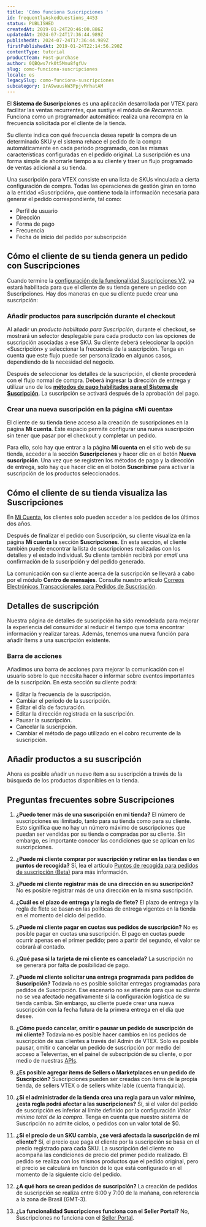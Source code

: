 ```yaml
---
title: 'Cómo funciona Suscripciones '
id: frequentlyAskedQuestions_4453
status: PUBLISHED
createdAt: 2019-01-24T20:46:00.886Z
updatedAt: 2024-07-24T17:36:44.989Z
publishedAt: 2024-07-24T17:36:44.989Z
firstPublishedAt: 2019-01-24T22:14:56.290Z
contentType: tutorial
productTeam: Post-purchase
author: 0QBQws7rk0t5Mnu8fgfUv
slug: como-funciona-suscripciones
locale: es
legacySlug: como-funciona-suscripciones
subcategory: 1rA9wuuskW3PpjvMrhatAM
---
```


El **Sistema de Suscripciones** es una aplicación desarrollada por VTEX para facilitar las ventas recurrentes, que sustiye el módulo de *Recurrencia*. Funciona como un programador automático: realiza una recompra en la frecuencia solicitada por el cliente de la tienda. 

Su cliente indica con qué frecuencia desea repetir la compra de un determinado SKU y el sistema rehace el pedido de la compra automáticamente en cada periodo programado, con las mismas características configuradas en el pedido original. La suscripción es una forma simple de ahorrarle tiempo a su cliente y traer un flujo programado de ventas adicional a su tienda. 

Una suscripción para VTEX consiste en una lista de SKUs vinculada a cierta configuración de compra. Todas las operaciones de gestión giran en torno a la entidad «Suscripción», que contiene toda la información necesaria para generar el pedido correspondiente, tal como:

- Perfil de usuario
- Dirección
- Forma de pago
- Frecuencia
- Fecha de inicio del pedido por subscripción

## Cómo el cliente de su tienda genera un pedido con Suscripciones 

Cuando termine la [configuración de la funcionalidad Suscripciones V2](https://help.vtex.com/es/tutorial/como-configurar-suscripciones-v2--1FA9dfE7vJqxBna9Nft5Sj), ya estará habilitada para que el cliente de su tienda genere un pedido con Suscripciones. Hay dos maneras en que su cliente puede crear una suscripción: 

### Añadir productos para suscripción durante el checkout

Al añadir un *producto habilitado para Suscripción*, durante el checkout, se mostrará un selector desplegable para cada producto con las opciones de suscripción asociadas a ese SKU. Su cliente deberá seleccionar la opción «Suscripción» y seleccionar la frecuencia de la suscripción. Tenga en cuenta que este flujo puede ser personalizado en algunos casos, dependiendo de la necesidad del negocio. 

Después de seleccionar los detalles de la suscripción, el cliente procederá con el flujo normal de compra. Deberá ingresar la dirección de entrega y utilizar uno de los [**métodos de pago habilitados para el Sistema de Suscripción**](https://help.vtex.com/es/tutorial/como-configurar-suscripciones-v2--1FA9dfE7vJqxBna9Nft5Sj). La suscripción se activará después de la aprobación del pago.

### Crear una nueva suscripción en la página «Mi cuenta»

El cliente de su tienda tiene acceso a la creación de suscripciones en la página **Mi cuenta**. Este espacio permite configurar una nueva suscripción sin tener que pasar por el checkout y completar un pedido.

Para ello, solo hay que entrar a la página **Mi cuenta** en el sitio web de su tienda, acceder a la sección **Suscripciones** y hacer clic en el botón **Nueva suscripción**. Una vez que se registren los métodos de pago y la dirección de entrega, solo hay que hacer clic en el botón **Suscribirse** para activar la suscripción de los productos seleccionados.

## Cómo el cliente de su tienda visualiza las Suscripciones

<div class = "alert alert-info">
En <a href="https://help.vtex.com/es/tutorial/how-my-account-works--2BQ3GiqhqGJTXsWVuio3Xh">Mi Cuenta</a>, los clientes solo pueden acceder a los pedidos de los últimos dos años.
</div>

Después de finalizar el pedido con Suscripción, su cliente visualiza en la página **Mi cuenta** la sección **Suscripciones**. En esta sección, el cliente también puede encontrar la lista de suscripciones realizadas con los detalles y el estado individual. Su cliente también recibirá por *email* una confirmación de la suscripción y del pedido generado.

La comunicación con su cliente acerca de la suscripción se llevará a cabo por el módulo **Centro de mensajes**. Consulte nuestro artículo [Correos Electrónicos Transaccionales para Pedidos de Suscripción](https://help.vtex.com/es/tutorial/e-mails-transacionais-para-pedidos-de-assinatura--2NYHqHMRqZ43Cn6s84ZCB5). 

## Detalles de suscripción

Nuestra página de detalles de suscripción ha sido remodelada para mejorar la experiencia del consumidor al reducir el tiempo que toma encontrar información y realizar tareas. Además, tenemos una nueva función para añadir ítems a una suscripción existente.

### Barra de acciones

Añadimos una barra de acciones para mejorar la comunicación con el usuario sobre lo que necesita hacer o informar sobre eventos importantes de la suscripción. En esta sección su cliente podrá:

- Editar la frecuencia de la suscripción.
- Cambiar el periodo de la suscripción.
- Editar el día de facturación.
- Editar la dirección registrada en la suscripción.
- Pausar la suscripción.
- Cancelar la suscripción.
- Cambiar el método de pago utilizado en el cobro recurrente de la suscripción.

## Añadir productos a su suscripción

Ahora es posible añadir un nuevo ítem a su suscripción a través de la búsqueda de los productos disponibles en la tienda.

## Preguntas frecuentes sobre Suscripciones 

1. **¿Puedo tener más de una suscripción en mi tienda?**
El número de suscripciones es ilimitado, tanto para su tienda como para su cliente. Esto significa que no hay un número máximo de suscripciones que puedan ser vendidas por su tienda o compradas por su cliente. Sin embargo, es importante conocer las condiciones que se aplican en las suscripciones.

2. **¿Puede mi cliente comprar por suscripción y retirar en las tiendas o en puntos de recogida?**
Sí, lea el artículo [Puntos de recogida para pedidos de suscripción (Beta)](https://help.vtex.com/es/tutorial/puntos-de-recogida-para-pedidos-de-suscripcion-beta--csIqB6iBh4QNIFdEj0nVv) para más información.

3. **¿Puede mi cliente registrar más de una dirección en su suscripción?**
No es posible registrar más de una dirección en la misma suscripción.

4. **¿Cuál es el plazo de entrega y la regla de flete?**
El plazo de entrega y la regla de flete se basan en las políticas de entrega vigentes en la tienda en el momento del ciclo del pedido.

5. **¿Puede mi cliente pagar en cuotas sus pedidos de suscripción?**
No es posible pagar en cuotas una suscripción. El pago en cuotas puede ocurrir apenas en el primer pedido; pero a partir del segundo, el valor se cobrará al contado.

6. **¿Qué pasa si la tarjeta de mi cliente es cancelada?**
La suscripción no se generará por falta de posibilidad de pago.

7. **¿Puede mi cliente solicitar una entrega programada para pedidos de Suscripción?**
Todavía no es posible solicitar entregas programadas para pedidos de Suscripción. Ese escenario no se atiende para que su cliente no se vea afectado negativamente si la configuración logística de su tienda cambia. Sin embargo, su cliente puede crear una nueva suscripción con la fecha futura de la primera entrega en el día que desee.   

8. **¿Cómo puedo cancelar, omitir o pausar un pedido de suscripción de mi cliente?**
Todavía no es posible hacer cambios en los pedidos de suscripción de sus clientes a través del Admin de VTEX. Solo es posible pausar, omitir o cancelar un pedido de suscripción por medio del acceso a Televentas, en el painel de subscripción de su cliente, o por medio de nuestras [APIs](https://developers.vtex.com/vtex-rest-api/reference/subscriptions-api-v3-overview).

9. **¿Es posible agregar ítems de Sellers o Marketplaces en un pedido de Suscripción?**
Suscripciones pueden ser creadas con ítems de la propia tienda, de sellers VTEX o de sellers white lable (cuenta franquicia).

10. **¿Si el administrador de la tienda crea una regla para un valor mínimo, ¿esta regla podrá afectar a las suscripciones?**
Sí, si el valor del pedido de suscripción es inferior al límite definido por la configuración _Valor mínimo total de la compra_. Tenga en cuenta que nuestro sistema de Suscripción no admite ciclos, o pedidos con un valor total de $0.

11. **¿Si el precio de un SKU cambia, ¿se verá afectada la suscripción de mi cliente?**
Sí, el precio que paga el cliente por la suscripción se basa en el precio registrado para cada SKU. La suscripción del cliente no acompaña las condiciones de precio del primer pedido realizado. El pedido se realiza con los mismos productos que el pedido original, pero el precio se calculará en función de lo que está configurado en el momento de la siguiente ciclo del pedido.

12. **¿A qué hora se crean pedidos de suscripción?**
La creación de pedidos de suscripción se realiza entre 6:00 y 7:00 de la mañana, con referencia a la zona de Brasil (GMT-3).

13. **¿La funcionalidad Suscripciones funciona con el Seller Portal?** No, Suscripciones no funciona con el [Seller Portal](https://help.vtex.com/es/tutorial/how-to-set-up-your-store-on-seller-portal).
